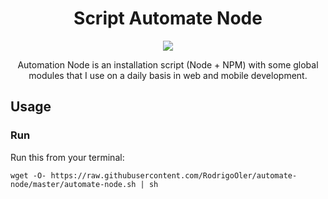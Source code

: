 <h1 align="center">Script Automate Node</h1>

<p align="center">
  <a href="https://travis-ci.org/RodrigoOler/telegram-install-ubuntu/builds/157762587">
    <img src="https://travis-ci.org/RodrigoOler/telegram-install-ubuntu.svg?branch=master">
  </a>
</p>

<p align="center">
  Automation Node is an installation script (Node + NPM) with some global modules that I use on a daily basis in web and mobile development.
</p>

## Usage

### Run
Run this from your terminal:
```
wget -O- https://raw.githubusercontent.com/RodrigoOler/automate-node/master/automate-node.sh | sh
```
